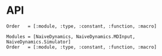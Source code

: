 # API


```@index
Order   = [:module, :type, :constant, :function, :macro]
```

```@autodocs
Modules = [NaiveDynamics, NaiveDynamics.MDInput, NaiveDynamics.Simulator]
Order   = [:module, :type, :constant, :function, :macro]
```